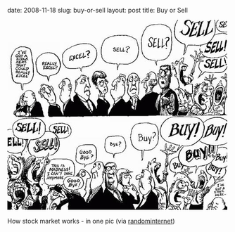 date: 2008-11-18
slug: buy-or-sell
layout: post
title: Buy or Sell


<img src="/static/tumblr_files/I9zf1ugA0el6tyt1li2QOKPto1_500.jpg"/><br/><p>How stock market works - in one pic (via <a href="http://everythingrandom.net/" target="_blank">randominternet</a>)</p>
